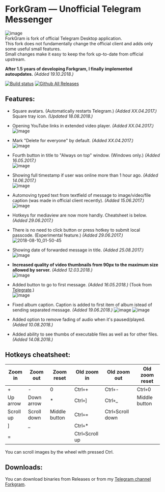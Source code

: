 # ForkGram — Unofficial Telegram Messenger
![image](https://user-images.githubusercontent.com/4051126/43634235-402a8b74-9714-11e8-85c0-8ceb0844a3b0.png)  
ForkGram is fork of official Telegram Desktop application.  
This fork does not fundamentally change the official client and adds only some useful small features.  
Small changes make it easy to keep the fork up-to-date from official upstream.  

**After 1.5 years of developing Forkgram, I finally implemented autoupdates.** *(Added 19.10.2018.)*

[![Build status](https://ci.appveyor.com/api/projects/status/lnfgagykamuhuumt/branch/dev?svg=true)](https://ci.appveyor.com/project/23rd/tdesktop/branch/dev)
[![Github All Releases](https://img.shields.io/github/downloads/Forkgram/tdesktop/total.svg)](https://github.com/Forkgram/tdesktop/releases)

## Features:
- Square avatars. (Automatically restarts Telegram.) *(Added XX.04.2017.)*  
Square tray icon. *(Updated 18.08.2018.)*

- Opening YouTube links in extended video player. *(Added XX.04.2017.)*  
![image](https://user-images.githubusercontent.com/4051126/44299582-eeb60080-a301-11e8-8b27-30a2c25cc146.png)

- Mark "Delete for everyone" by default. *(Added XX.04.2017.)*  
![image](https://user-images.githubusercontent.com/4051126/43633718-bee9dd4a-9712-11e8-8b24-57822bd20c04.png)

- Fourth button in title to "Always on top" window. (Windows only.) *(Added 16.05.2017.)*  
![image](https://user-images.githubusercontent.com/4051126/43633763-d441eaa2-9712-11e8-8fb1-1e9e37af1d5e.png)

- Showing full timestamp if user was online more than 1 hour ago. *(Added 14.06.2017.)*  
![image](https://user-images.githubusercontent.com/4051126/27127613-5ead16c2-5104-11e7-8be0-f231b4bc3f6b.png)

- Automoving typed text from textfield of message to image/video/file caption (was made in official client recently). *(Added 15.06.2017.)*  
![image](https://user-images.githubusercontent.com/4051126/27226969-12f38dcc-52aa-11e7-8f05-1593d7ee6715.gif)

- Hotkeys for mediaview are now more handly. Cheatsheet is below. *(Added 29.06.2017.)*
- There is no need to click button or press hotkey to submit local passcode. (Experimental feature.) *(Added 29.06.2017.)*
![2018-08-10_01-50-45](https://user-images.githubusercontent.com/4051126/43930001-e5d1c1e8-9c3f-11e8-9ddd-ff1a60518d91.gif)

- Showing date of forwarded message in title. *(Added 25.08.2017.)*  
![image](https://user-images.githubusercontent.com/4051126/30046488-c94deb14-9213-11e7-8b2b-397ad6dbe6f7.png)

- **Increased quality of video thumbnails from 90px to the maximum size allowed by server.** *(Added 12.03.2018.)*  
![image](https://user-images.githubusercontent.com/4051126/43633880-44e1fab8-9713-11e8-861f-c0e48f8656ba.png)

- Added button to go to first message. *(Added 16.05.2018.)* (Took from [Telegrate](https://github.com/Sea-n/tdesktop).)  
![image](https://user-images.githubusercontent.com/4051126/40266489-7a31a1c8-5b54-11e8-868e-3c9877e0d6ff.png)

- Fixed album caption. Caption is added to first item of album istead of sending separated message. *(Added 19.06.2018.)* 
![image](https://user-images.githubusercontent.com/4051126/43634882-24b239da-9716-11e8-84b7-5c515f03047b.png)
![image](https://user-images.githubusercontent.com/4051126/41595331-11639276-73cf-11e8-9a21-45f80803a90f.png)

- Added option to remove fading of audio when it's paused/played. *(Added 10.08.2018.)*

- Added ability to see thumbs of executable files as well as for other files. *(Added 14.08.2018.)*



## Hotkeys cheatsheet:

| Zoom in           | Zoom out           | Zoom reset         | Old zoom in           | Old zoom out           | Old zoom reset         |
|----------------|-----------------|------------------|----------------|-----------------|------------------|
| +     | -             | 0                | Ctrl`+`+     | Ctrl`+`-             | Ctrl`+`0                |
| Up arrow     | Down arrow               |  *               | Ctrl`+`]     | Ctrl`+`_               |  Middle button              |
| Scroll up     | Scroll down              | Middle button                 | Ctrl`+`=     | Ctrl`+`Scroll down              |                    |
| ]     | _             |                  | Ctrl`+`*     |                 |                  |
| =     |              |                  | Ctrl`+`Scroll up         |              |                  |

You can scroll images by the wheel with pressed Ctrl.

## Downloads:
You can download binaries from Releases or from my [Telegram channel Forkgram](https://t.me/forkgram).
